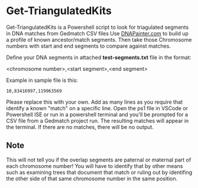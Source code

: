 # Get-TriangulatedKits

Get-TriangulatedKits is a Powershell script to look for triagulated segments in DNA matches from Gedmatch CSV files
Use [DNAPainter.com](https://www.dnapainter.com) to build up a profile of known ancestor/match segments. Then take those Chromosome numbers with start and end segments to compare against matches. 


Define your DNA segments in attached **test-segments.txt** file in the format:

\<chromosome number\>,\<start segment\>,\<end segment\>

Example in sample file is this:

    10,83416997,119963569

Please replace this with your own.
Add as many lines as you require that identify a known "match" on a specific line.
Open the ps1 file in VSCode or Powershell ISE or run in a powershell terminal and you'll be prompted for
a CSV file from a Gedmatch project run. The resulting matches will appear in the terminal.
If there are no matches, there will be no output.

## Note

This will not tell you if the overlap segments are paternal or maternal part of each chromosome number!
You will have to identify that by other means such as examining trees that document that match or
ruling out by identifing the other side of that same chromosome number in the same position.

